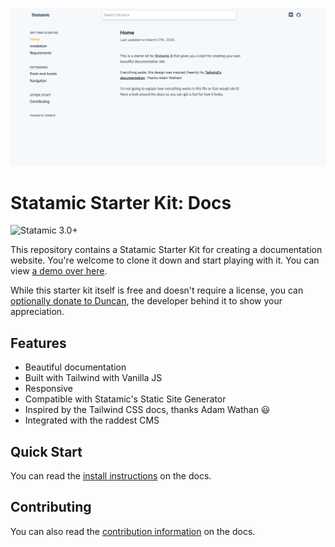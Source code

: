 ![Screenshot](./screenshot.png)

# Statamic Starter Kit: Docs

![Statamic 3.0+](https://img.shields.io/badge/Statamic-3.0+-FF269E?style=for-the-badge&link=https://statamic.com)

This repository contains a Statamic Starter Kit for creating a documentation website. You're welcome to clone it down and start playing with it. You can view [a demo over here](https://statamic-docs-starter-kit.netlify.app/).

While this starter kit itself is free and doesn't require a license, you can [optionally donate to Duncan](https://duncanm.dev/donate), the developer behind it to show your appreciation.

## Features
* Beautiful documentation
* Built with Tailwind with Vanilla JS
* Responsive
* Compatible with Statamic's Static Site Generator
* Inspired by the Tailwind CSS docs, thanks Adam Wathan 😃
* Integrated with the raddest CMS

## Quick Start
You can read the [install instructions](https://github.com/doublethreedigital/docs-starter-kit/blob/master/content/collections/pages/installation.md) on the docs.

## Contributing
You can also read the [contribution information](https://github.com/doublethreedigital/docs-starter-kit/blob/master/content/collections/pages/contributing.md) on the docs.
